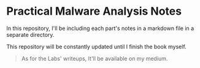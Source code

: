 # Practical Malware Analysis Notes
In this repository, I'll be including each part's notes in a markdown file in a separate directory.

This repository will be constantly updated until I finish the book myself.

>As for the Labs' writeups, It'll be available on my medium. 
